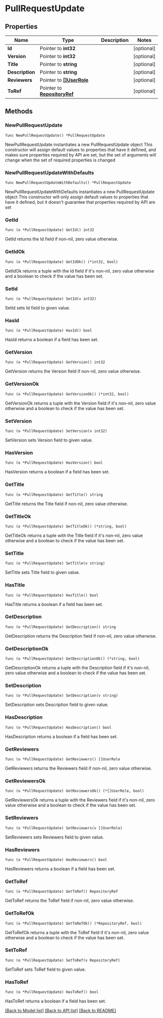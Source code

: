 # PullRequestUpdate

## Properties

Name | Type | Description | Notes
------------ | ------------- | ------------- | -------------
**Id** | Pointer to **int32** |  | [optional] 
**Version** | Pointer to **int32** |  | [optional] 
**Title** | Pointer to **string** |  | [optional] 
**Description** | Pointer to **string** |  | [optional] 
**Reviewers** | Pointer to [**[]UserRole**](userRole.md) |  | [optional] 
**ToRef** | Pointer to [**RepositoryRef**](repositoryRef.md) |  | [optional] 

## Methods

### NewPullRequestUpdate

`func NewPullRequestUpdate() *PullRequestUpdate`

NewPullRequestUpdate instantiates a new PullRequestUpdate object
This constructor will assign default values to properties that have it defined,
and makes sure properties required by API are set, but the set of arguments
will change when the set of required properties is changed

### NewPullRequestUpdateWithDefaults

`func NewPullRequestUpdateWithDefaults() *PullRequestUpdate`

NewPullRequestUpdateWithDefaults instantiates a new PullRequestUpdate object
This constructor will only assign default values to properties that have it defined,
but it doesn't guarantee that properties required by API are set

### GetId

`func (o *PullRequestUpdate) GetId() int32`

GetId returns the Id field if non-nil, zero value otherwise.

### GetIdOk

`func (o *PullRequestUpdate) GetIdOk() (*int32, bool)`

GetIdOk returns a tuple with the Id field if it's non-nil, zero value otherwise
and a boolean to check if the value has been set.

### SetId

`func (o *PullRequestUpdate) SetId(v int32)`

SetId sets Id field to given value.

### HasId

`func (o *PullRequestUpdate) HasId() bool`

HasId returns a boolean if a field has been set.

### GetVersion

`func (o *PullRequestUpdate) GetVersion() int32`

GetVersion returns the Version field if non-nil, zero value otherwise.

### GetVersionOk

`func (o *PullRequestUpdate) GetVersionOk() (*int32, bool)`

GetVersionOk returns a tuple with the Version field if it's non-nil, zero value otherwise
and a boolean to check if the value has been set.

### SetVersion

`func (o *PullRequestUpdate) SetVersion(v int32)`

SetVersion sets Version field to given value.

### HasVersion

`func (o *PullRequestUpdate) HasVersion() bool`

HasVersion returns a boolean if a field has been set.

### GetTitle

`func (o *PullRequestUpdate) GetTitle() string`

GetTitle returns the Title field if non-nil, zero value otherwise.

### GetTitleOk

`func (o *PullRequestUpdate) GetTitleOk() (*string, bool)`

GetTitleOk returns a tuple with the Title field if it's non-nil, zero value otherwise
and a boolean to check if the value has been set.

### SetTitle

`func (o *PullRequestUpdate) SetTitle(v string)`

SetTitle sets Title field to given value.

### HasTitle

`func (o *PullRequestUpdate) HasTitle() bool`

HasTitle returns a boolean if a field has been set.

### GetDescription

`func (o *PullRequestUpdate) GetDescription() string`

GetDescription returns the Description field if non-nil, zero value otherwise.

### GetDescriptionOk

`func (o *PullRequestUpdate) GetDescriptionOk() (*string, bool)`

GetDescriptionOk returns a tuple with the Description field if it's non-nil, zero value otherwise
and a boolean to check if the value has been set.

### SetDescription

`func (o *PullRequestUpdate) SetDescription(v string)`

SetDescription sets Description field to given value.

### HasDescription

`func (o *PullRequestUpdate) HasDescription() bool`

HasDescription returns a boolean if a field has been set.

### GetReviewers

`func (o *PullRequestUpdate) GetReviewers() []UserRole`

GetReviewers returns the Reviewers field if non-nil, zero value otherwise.

### GetReviewersOk

`func (o *PullRequestUpdate) GetReviewersOk() (*[]UserRole, bool)`

GetReviewersOk returns a tuple with the Reviewers field if it's non-nil, zero value otherwise
and a boolean to check if the value has been set.

### SetReviewers

`func (o *PullRequestUpdate) SetReviewers(v []UserRole)`

SetReviewers sets Reviewers field to given value.

### HasReviewers

`func (o *PullRequestUpdate) HasReviewers() bool`

HasReviewers returns a boolean if a field has been set.

### GetToRef

`func (o *PullRequestUpdate) GetToRef() RepositoryRef`

GetToRef returns the ToRef field if non-nil, zero value otherwise.

### GetToRefOk

`func (o *PullRequestUpdate) GetToRefOk() (*RepositoryRef, bool)`

GetToRefOk returns a tuple with the ToRef field if it's non-nil, zero value otherwise
and a boolean to check if the value has been set.

### SetToRef

`func (o *PullRequestUpdate) SetToRef(v RepositoryRef)`

SetToRef sets ToRef field to given value.

### HasToRef

`func (o *PullRequestUpdate) HasToRef() bool`

HasToRef returns a boolean if a field has been set.


[[Back to Model list]](../README.md#documentation-for-models) [[Back to API list]](../README.md#documentation-for-api-endpoints) [[Back to README]](../README.md)


